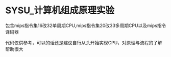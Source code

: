 # SYSU_计算机组成原理实验
包含mips指令集16改32单周期CPU,mips指令集20改33多周期CPU以及mips指令译码器


代码仅供参考，可以的话还是建议自行从头开始实现CPU，对原理与流程的了解帮助很大
